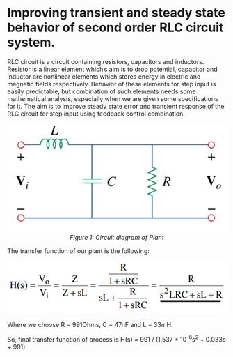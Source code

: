 # Improving transient and steady state behavior of second order RLC circuit system.

RLC circuit is a circuit containing resistors, capacitors and inductors. Resistor is a linear element which’s aim is to drop potential, capacitor and inductor are nonlinear elements which stores energy in electric and magnetic fields respectively. Behavior of these elements for step input is easily predictable, but combination of such elements needs some mathematical analysis, especially when we are given some specifications for it. The aim is to improve steady state error and transient response of the RLC circuit for step input using feedback control combination.

<p align="center">
  <img src="https://github.com/BatyaGG/Hardware-implementation-of-linear-controller/blob/master/figures/plant.png">
  <br>
  <i>Figure 1: Circuit diagram of Plant</i>
</p>

The transfer function of our plant is the following:

<p align="center">
  <img src="https://github.com/BatyaGG/Hardware-implementation-of-linear-controller/blob/master/figures/plant_transfer_function.png">
</p>

Where we choose R = 991Ohms, C = 47nF and L = 33mH.

So, final transfer function of process is H(s) = 991 / (1.537 * 10<sup>-6</sup>s<sup>2</sup> + 0.033s + 991)

